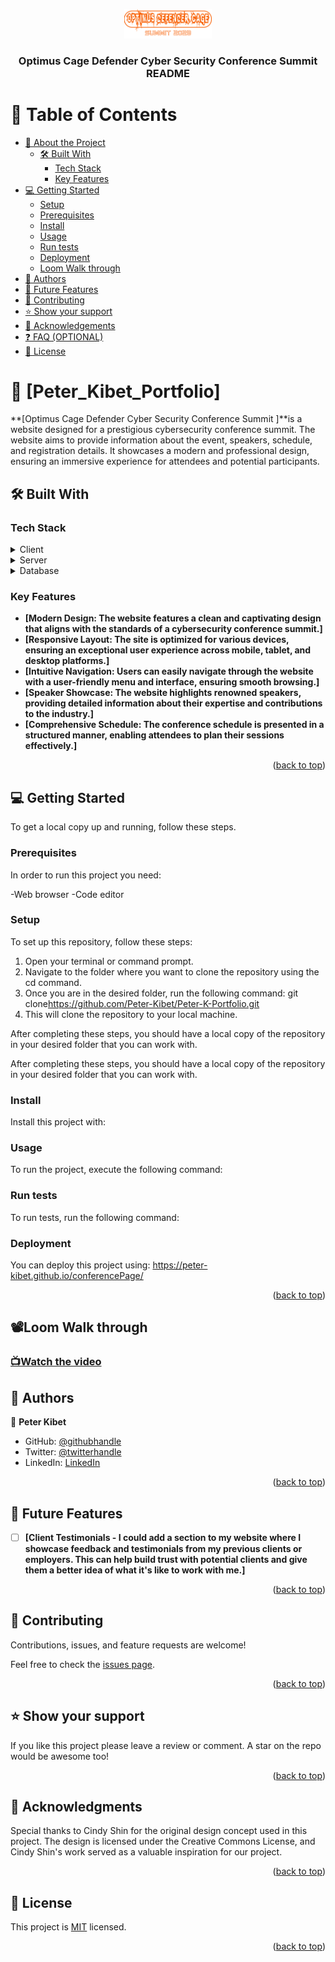 <a name="readme-top"></a>

<div align="center">

  <img src="./pages/pageAssets/DefenderCage Logo.png" alt="logo" width="140"  height="auto" />
  <br/>

  <h3><b>Optimus Cage Defender Cyber Security Conference Summit  README</b></h3>

</div>

# 📗 Table of Contents

- [📖 About the Project](#about-project)
  - [🛠 Built With](#built-with)
    - [Tech Stack](#tech-stack)
    - [Key Features](#key-features)
- [💻 Getting Started](#getting-started)
  - [Setup](#setup)
  - [Prerequisites](#prerequisites)
  - [Install](#install)
  - [Usage](#usage)
  - [Run tests](#run-tests)
  - [Deployment](#deployment)
  - [Loom Walk through](#loom-walk-through)
- [👥 Authors](#authors)
- [🔭 Future Features](#future-features)
- [🤝 Contributing](#contributing)
- [⭐️ Show your support](#support)
- [🙏 Acknowledgements](#acknowledgements)
- [❓ FAQ (OPTIONAL)](#faq)
- [📝 License](#license)

# 📖 [Peter_Kibet_Portfolio] <a name="about-project"></a>

**[Optimus Cage Defender Cyber Security Conference Summit ]**is a website designed for a prestigious cybersecurity conference summit. The website aims to provide information about the event, speakers, schedule, and registration details. It showcases a modern and professional design, ensuring an immersive experience for attendees and potential participants.

## 🛠 Built With <a name="built-with"></a>

### Tech Stack <a name="tech-stack"></a>

<details>
  <summary>Client</summary>
  <ul>
    <li><a href="https://reactjs.org/">
    -HTML
    -CSS
    -JavaScript
    </a></li>
  </ul>
</details>

<details>
  <summary>Server</summary>
  <ul>
    <li><a href="https://expressjs.com/"></a></li>
  </ul>
</details>

<details>
<summary>Database</summary>
  <ul>
    <li><a href="https://www.postgresql.org/"></a></li>
  </ul>
</details>

### Key Features <a name="key-features"></a>

- **[Modern Design: The website features a clean and captivating design that aligns with the standards of a cybersecurity conference summit.]**
- **[Responsive Layout: The site is optimized for various devices, ensuring an exceptional user experience across mobile, tablet, and desktop platforms.]**
- **[Intuitive Navigation: Users can easily navigate through the website with a user-friendly menu and interface, ensuring smooth browsing.]**
- **[Speaker Showcase: The website highlights renowned speakers, providing detailed information about their expertise and contributions to the industry.]**
- **[Comprehensive Schedule: The conference schedule is presented in a structured manner, enabling attendees to plan their sessions effectively.]**

<p align="right">(<a href="#readme-top">back to top</a>)</p>

## 💻 Getting Started <a name="getting-started"></a>

To get a local copy up and running, follow these steps.

### Prerequisites

In order to run this project you need:

-Web browser
-Code editor

### Setup

To set up this repository, follow these steps:

1. Open your terminal or command prompt.
2. Navigate to the folder where you want to clone the repository using the cd command.
3. Once you are in the desired folder, run the following command: git clone<https://github.com/Peter-Kibet/Peter-K-Portfolio.git>
4. This will clone the repository to your local machine.

After completing these steps, you should have a local copy of the repository in your desired folder that you can work with.

After completing these steps, you should have a local copy of the repository in your desired folder that you can work with.

### Install

Install this project with:

### Usage

To run the project, execute the following command:

### Run tests

To run tests, run the following command:

### Deployment

You can deploy this project using: <https://peter-kibet.github.io/conferencePage/>

<p align="right">(<a href="#readme-top">back to top</a>)</p>

## 📽️Loom Walk through

### [📺Watch the video]()

## 👥 Authors <a name="authors"></a>

👤 **Peter Kibet**

- GitHub: [@githubhandle](https://github.com/Peter-Kibet)
- Twitter: [@twitterhandle](https://twitter.com/Peter_Montana_J)
- LinkedIn: [LinkedIn](https://www.linkedin.com/in/peter-jk-077148195/?lipi=urn%3Ali%3Apage%3Ad_flagship3_feed%3BRtNdLwX9S4KxQRQYgnD7qQ%3D%3D)

<p align="right">(<a href="#readme-top">back to top</a>)</p>

## 🔭 Future Features <a name="future-features"></a>

- [ ] **[Client Testimonials - I could add a section to my website where I showcase feedback and testimonials from my previous clients or employers. This can help build trust with potential clients and give them a better idea of what it's like to work with me.]**

<p align="right">(<a href="#readme-top">back to top</a>)</p>

## 🤝 Contributing <a name="contributing"></a>

Contributions, issues, and feature requests are welcome!

Feel free to check the [issues page](../../issues/).

<p align="right">(<a href="#readme-top">back to top</a>)</p>

## ⭐️ Show your support <a name="support"></a>

If you like this project please leave a review or comment. A star on the repo would be awesome too!

<p align="right">(<a href="#readme-top">back to top</a>)</p>

## 🙏 Acknowledgments <a name="acknowledgements"></a>

Special thanks to Cindy Shin for the original design concept used in this project. The design is licensed under the Creative Commons License, and Cindy Shin's work served as a valuable inspiration for our project.

<p align="right">(<a href="#readme-top">back to top</a>)</p>

## 📝 License <a name="license"></a>

This project is [MIT](./LICENCE.md) licensed.

<p align="right">(<a href="#readme-top">back to top</a>)</p>
